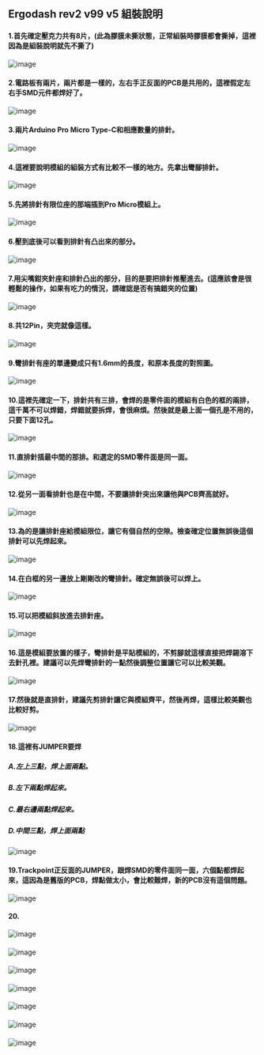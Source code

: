 ## Ergodash rev2 v99 v5 組裝說明 

#### 1.首先確定壓克力共有8片，(此為膠膜未撕狀態，正常組裝時膠膜都會撕掉，這裡因為是組裝說明就先不撕了)
![image](https://github.com/ouser555/ergodashv99/blob/main/rev2%E7%B5%84%E8%A3%9D%E8%AA%AA%E6%98%8E/pic/piiic%20(1).jpg)


#### 2.電路板有兩片，兩片都是一樣的，左右手正反面的PCB是共用的，這裡假定左右手SMD元件都焊好了。
![image](https://github.com/ouser555/ergodashv99/blob/main/rev2%E7%B5%84%E8%A3%9D%E8%AA%AA%E6%98%8E/pic/piiic%20(2).jpg)

#### 3.兩片Arduino Pro Micro Type-C和相應數量的排針。
![image](https://github.com/ouser555/ergodashv99/blob/main/rev2%E7%B5%84%E8%A3%9D%E8%AA%AA%E6%98%8E/pic/piiic%20(3).jpg)

#### 4.這裡要說明模組的組裝方式有比較不一樣的地方。先拿出彎腳排針。
![image](https://github.com/ouser555/ergodashv99/blob/main/rev2%E7%B5%84%E8%A3%9D%E8%AA%AA%E6%98%8E/pic/piiic%20(4).jpg)

#### 5.先將排針有限位座的那端插到Pro Micro模組上。
![image](https://github.com/ouser555/ergodashv99/blob/main/rev2%E7%B5%84%E8%A3%9D%E8%AA%AA%E6%98%8E/pic/piiic%20(5).jpg)

#### 6.壓到底後可以看到排針有凸出來的部分。
![image](https://github.com/ouser555/ergodashv99/blob/main/rev2%E7%B5%84%E8%A3%9D%E8%AA%AA%E6%98%8E/pic/piiic%20(6).jpg)

#### 7.用尖嘴鉗夾針座和排針凸出的部分，目的是要把排針推壓進去。(這應該會是很輕鬆的操作，如果有吃力的情況，請確認是否有搞錯夾的位置)
![image](https://github.com/ouser555/ergodashv99/blob/main/rev2%E7%B5%84%E8%A3%9D%E8%AA%AA%E6%98%8E/pic/piiic%20(7).jpg)

#### 8.共12Pin，夾完就像這樣。
![image](https://github.com/ouser555/ergodashv99/blob/main/rev2%E7%B5%84%E8%A3%9D%E8%AA%AA%E6%98%8E/pic/piiic%20(8).jpg)

#### 9.彎排針有座的單邊變成只有1.6mm的長度，和原本長度的對照圖。
![image](https://github.com/ouser555/ergodashv99/blob/main/rev2%E7%B5%84%E8%A3%9D%E8%AA%AA%E6%98%8E/pic/piiic%20(46).jpg)

#### 10.這裡先確定一下，排針共有三排，會焊的是零件面的模組有白色的框的兩排，這千萬不可以焊錯，焊錯就要拆焊，會很麻煩。然後就是最上面一個孔是不用的，只要下面12孔。
![image](https://github.com/ouser555/ergodashv99/blob/main/rev2%E7%B5%84%E8%A3%9D%E8%AA%AA%E6%98%8E/pic/piiic%20(11).jpg)

#### 11.直排針插最中間的那排。和選定的SMD零件面是同一面。
![image](https://github.com/ouser555/ergodashv99/blob/main/rev2%E7%B5%84%E8%A3%9D%E8%AA%AA%E6%98%8E/pic/piiic%20(20).jpg)

#### 12.從另一面看排針也是在中間，不要讓排針突出來讓他與PCB齊高就好。
![image](https://github.com/ouser555/ergodashv99/blob/main/rev2%E7%B5%84%E8%A3%9D%E8%AA%AA%E6%98%8E/pic/piiic%20(18).jpg)

#### 13.為的是讓排針座給模組限位，讓它有個自然的空隙。檢查確定位置無誤後這個排針可以先焊起來。
![image](https://github.com/ouser555/ergodashv99/blob/main/rev2%E7%B5%84%E8%A3%9D%E8%AA%AA%E6%98%8E/pic/piiic%20(28).jpg)

#### 14.在白框的另一邊放上剛剛改的彎排針。確定無誤後可以焊上。
![image](https://github.com/ouser555/ergodashv99/blob/main/rev2%E7%B5%84%E8%A3%9D%E8%AA%AA%E6%98%8E/pic/piiic%20(9).jpg)

#### 15.可以把模組斜放進去排針座。
![image](https://github.com/ouser555/ergodashv99/blob/main/rev2%E7%B5%84%E8%A3%9D%E8%AA%AA%E6%98%8E/pic/piiic%20(15).jpg)

#### 16.這是模組要放置的樣子，彎排針是平貼模組的，不剪腳就這樣直接把焊錫溶下去針孔裡。建議可以先焊彎排針的一點然後調整位置讓它可以比較美觀。
![image](https://github.com/ouser555/ergodashv99/blob/main/rev2%E7%B5%84%E8%A3%9D%E8%AA%AA%E6%98%8E/pic/piiic%20(23).jpg)

#### 17.然後就是直排針，建議先剪排針讓它與模組齊平，然後再焊，這樣比較美觀也比較好剪。
![image](https://github.com/ouser555/ergodashv99/blob/main/rev2%E7%B5%84%E8%A3%9D%E8%AA%AA%E6%98%8E/pic/piiic%20(22).jpg)

#### 18.這裡有JUMPER要焊
##### A.左上三點，焊上面兩點。
##### B.左下兩點焊起來。
##### C.最右邊兩點焊起來。
##### D.中間三點，焊上面兩點
![image](https://github.com/ouser555/ergodashv99/blob/main/rev2%E7%B5%84%E8%A3%9D%E8%AA%AA%E6%98%8E/pic/piiic%20(29).jpg)

#### 19.Trackpoint正反面的JUMPER，跟焊SMD的零件面同一面，六個點都焊起來，這因為是舊版的PCB，焊點做太小，會比較難焊，新的PCB沒有這個問題。
![image](https://github.com/ouser555/ergodashv99/blob/main/rev2%E7%B5%84%E8%A3%9D%E8%AA%AA%E6%98%8E/pic/piiic%20(30).jpg)

#### 20.
![image](https://github.com/ouser555/ergodashv99/blob/main/rev2%E7%B5%84%E8%A3%9D%E8%AA%AA%E6%98%8E/pic/piiic%20(1).jpg)

#### 
![image](https://github.com/ouser555/ergodashv99/blob/main/rev2%E7%B5%84%E8%A3%9D%E8%AA%AA%E6%98%8E/pic/piiic%20(1).jpg)

#### 
![image](https://github.com/ouser555/ergodashv99/blob/main/rev2%E7%B5%84%E8%A3%9D%E8%AA%AA%E6%98%8E/pic/piiic%20(1).jpg)

#### 
![image](https://github.com/ouser555/ergodashv99/blob/main/rev2%E7%B5%84%E8%A3%9D%E8%AA%AA%E6%98%8E/pic/piiic%20(1).jpg)

#### 
![image](https://github.com/ouser555/ergodashv99/blob/main/rev2%E7%B5%84%E8%A3%9D%E8%AA%AA%E6%98%8E/pic/piiic%20(1).jpg)

#### 
![image](https://github.com/ouser555/ergodashv99/blob/main/rev2%E7%B5%84%E8%A3%9D%E8%AA%AA%E6%98%8E/pic/piiic%20(1).jpg)

#### 
![image](https://github.com/ouser555/ergodashv99/blob/main/rev2%E7%B5%84%E8%A3%9D%E8%AA%AA%E6%98%8E/pic/piiic%20(1).jpg)
